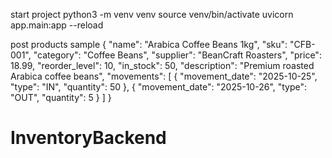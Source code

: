 start project
python3 -m venv venv
source venv/bin/activate
uvicorn app.main:app --reload


post products sample
{
  "name": "Arabica Coffee Beans 1kg",
  "sku": "CFB-001",
  "category": "Coffee Beans",
  "supplier": "BeanCraft Roasters",
  "price": 18.99,
  "reorder_level": 10,
  "in_stock": 50,
  "description": "Premium roasted Arabica coffee beans",
  "movements": [
    { "movement_date": "2025-10-25", "type": "IN", "quantity": 50 },
    { "movement_date": "2025-10-26", "type": "OUT", "quantity": 5 }
  ]
}
# InventoryBackend
